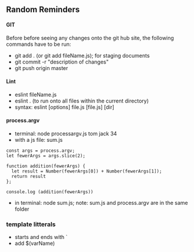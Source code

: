 ## Random Reminders

#### GIT
Before before seeing any changes onto the git hub site, the following commands have to be run:
* git add . (or git add fileName.js); for staging documents
* git commit -r "description of changes"
* git push origin master

#### Lint 
* eslint fileName.js
* eslint . (to run onto all files within the current directory)
* syntax: eslint [options] file.js [file.js] [dir]

#### process.argv
* terminal: node processargv.js tom jack 34
* with a js file: sum.js
```
const args = process.argv;
let fewerArgs = args.slice(2);

function addition(fewerArgs) {
  let result = Number(fewerArgs[0]) + Number(fewerArgs[1]);
  return result
};

console.log (addition(fewerArgs))
```
* in terminal: node sum.js; note: sum.js and process.argv are in the same folder

### template litterals
* starts and ends with `
* add $(varName)